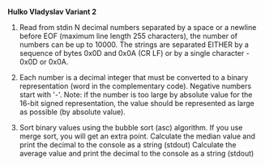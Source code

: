 **Hulko Vladyslav Variant 2**


1. Read from stdin N decimal numbers separated by a space or a newline before EOF (maximum line length 255 characters), the number of numbers can be up to 10000.
The strings are separated EITHER by a sequence of bytes 0x0D and 0x0A (CR LF) or by a single character - 0x0D or 0x0A.

2. Each number is a decimal integer that must be converted to a binary representation (word in the complementary code).
Negative numbers start with '-'.
Note: if the number is too large by absolute value for the 16-bit signed representation, the value should be represented as large as possible (by absolute value).

3. Sort binary values using the bubble sort (asc) algorithm. If you use merge sort, you will get an extra point.
Calculate the median value and print the decimal to the console as a string (stdout)
Calculate the average value and print the decimal to the console as a string (stdout)
